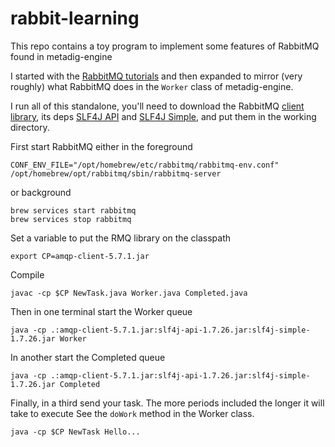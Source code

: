 # rabbit-learning

This repo contains a toy program to implement some features of RabbitMQ found in metadig-engine

I started with the [RabbitMQ tutorials](https://www.rabbitmq.com/tutorials/tutorial-one-java.html) and
then expanded to mirror (very roughly) what RabbitMQ does in the `Worker` class of metadig-engine.

I run all of this standalone, you'll need to download the RabbitMQ [client library](https://repo1.maven.org/maven2/com/rabbitmq/amqp-client/5.7.1/amqp-client-5.7.1.jar), its deps [SLF4J API](https://repo1.maven.org/maven2/org/slf4j/slf4j-api/1.7.26/slf4j-api-1.7.26.jar) and [SLF4J Simple](https://repo1.maven.org/maven2/org/slf4j/slf4j-simple/1.7.26/slf4j-simple-1.7.26.jar), and put them in the working directory.

First start RabbitMQ either in the foreground

```
CONF_ENV_FILE="/opt/homebrew/etc/rabbitmq/rabbitmq-env.conf" /opt/homebrew/opt/rabbitmq/sbin/rabbitmq-server
```

or background

```
brew services start rabbitmq
brew services stop rabbitmq
```

Set a variable to put the RMQ library on the classpath

```
export CP=amqp-client-5.7.1.jar
```

Compile

```
javac -cp $CP NewTask.java Worker.java Completed.java
```

Then in one terminal start the Worker queue

```
java -cp .:amqp-client-5.7.1.jar:slf4j-api-1.7.26.jar:slf4j-simple-1.7.26.jar Worker
```

In another start the Completed queue

```
java -cp .:amqp-client-5.7.1.jar:slf4j-api-1.7.26.jar:slf4j-simple-1.7.26.jar Completed
```

Finally, in a third send your task. The more periods included the longer it will take to execute
See the `doWork` method in the Worker class.

```
java -cp $CP NewTask Hello...
```


